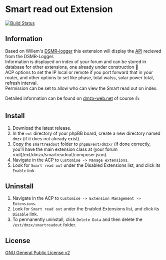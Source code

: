 # Smart read out Extension

[![Build Status](https://travis-ci.com/dmzx/Copyright-Extended.svg?branch=master)](https://travis-ci.com/dmzx/Smart-read-out)

## Information
Based on Willem's [DSMR-logger](https://willem.aandewiel.nl) this extension will display the [API](https://willem.aandewiel.nl/index.php/2020/02/28/restapis-zijn-hip-nieuwe-firmware-voor-de-dsmr-logger) recieved from the DSMR-Logger.<br>
Information is displayed on index of your forum and can be stored in database for other extensions, one already under construction 🚧<br>
ACP options to set the IP local or remote if you port forward that in your router, and other options to set like phase, total watss, solar power total, refresh interval.<br>
Permission can be set to allow who can view the Smart read out on index.

Detailed information can be found on [dmzx-web.net](https://www.dmzx-web.net) of course 👍


## Install
1. Download the latest release.
2. In the `ext` directory of your phpBB board, create a new directory named `dmzx` (if it does not already exist).
3. Copy the `smartreadout` folder to `phpBB/ext/dmzx/` (if done correctly, you'll have the main extension class at (your forum root)/ext/dmzx/smartreadout/composer.json).
4. Navigate in the ACP to `Customise -> Manage extensions`.
5. Look for `Smart read out` under the Disabled Extensions list, and click its `Enable` link.

## Uninstall
1. Navigate in the ACP to `Customise -> Extension Management -> Extensions`.
2. Look for `Smart read out` under the Enabled Extensions list, and click its `Disable` link.
3. To permanently uninstall, click `Delete Data` and then delete the `/ext/dmzx/smartreadout` folder.

## License
[GNU General Public License v2](http://opensource.org/licenses/GPL-2.0)
